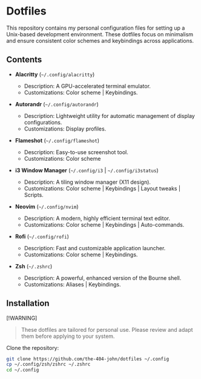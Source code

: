 # Dotfiles
This repository contains my personal configuration files for setting up a Unix-based development environment. These dotfiles focus on minimalism and ensure consistent color schemes and keybindings across applications.

## Contents

- **Alacritty** (`~/.config/alacritty`)
  - Description: A GPU-accelerated terminal emulator.
  - Customizations: Color scheme | Keybindings.

- **Autorandr** (`~/.config/autorandr`)
  - Description: Lightweight utility for automatic management of display configurations.
  - Customizations: Display profiles.

- **Flameshot** (`~/.config/flameshot`)
  - Description: Easy-to-use screenshot tool.
  - Customizations: Color scheme

- **i3 Window Manager** (`~/.config/i3` | `~/.config/i3status`)
  - Description: A tiling window manager (X11 design).
  - Customizations: Color scheme | Keybindings | Layout tweaks | Scripts.

- **Neovim** (`~/.config/nvim`)
  - Description: A modern, highly efficient terminal text editor.
  - Customizations: Color scheme | Keybindings | Auto-commands.

- **Rofi** (`~/.config/rofi`)
  - Description: Fast and customizable application launcher.
  - Customizations: Color scheme | Keybindings.

- **Zsh** (`~/.zshrc`)
  - Description: A powerful, enhanced version of the Bourne shell.
  - Customizations: Aliases | Keybindings.

## Installation
[!WARNING]
> These dotfiles are tailored for personal use. Please review and adapt them before applying to your system.

Clone the repository:
```bash
git clone https://github.com/the-404-john/dotfiles ~/.config
cp ~/.config/zsh/zshrc ~/.zshrc
cd ~/.config
